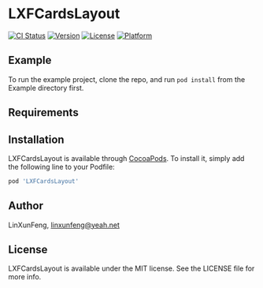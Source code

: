 # LXFCardsLayout

[![CI Status](https://img.shields.io/travis/LinXunFeng/LXFCardsLayout.svg?style=flat)](https://travis-ci.org/LinXunFeng/LXFCardsLayout)
[![Version](https://img.shields.io/cocoapods/v/LXFCardsLayout.svg?style=flat)](https://cocoapods.org/pods/LXFCardsLayout)
[![License](https://img.shields.io/cocoapods/l/LXFCardsLayout.svg?style=flat)](https://cocoapods.org/pods/LXFCardsLayout)
[![Platform](https://img.shields.io/cocoapods/p/LXFCardsLayout.svg?style=flat)](https://cocoapods.org/pods/LXFCardsLayout)

## Example

To run the example project, clone the repo, and run `pod install` from the Example directory first.

## Requirements

## Installation

LXFCardsLayout is available through [CocoaPods](https://cocoapods.org). To install
it, simply add the following line to your Podfile:

```ruby
pod 'LXFCardsLayout'
```

## Author

LinXunFeng, linxunfeng@yeah.net

## License

LXFCardsLayout is available under the MIT license. See the LICENSE file for more info.
